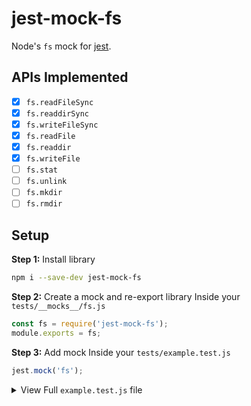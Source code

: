 # jest-mock-fs

Node's `fs` mock for [jest](https://jestjs.io/).

## APIs Implemented
- [x] `fs.readFileSync`
- [x] `fs.readdirSync`
- [x] `fs.writeFileSync`
- [x] `fs.readFile`
- [x] `fs.readdir`
- [x] `fs.writeFile`
- [ ] `fs.stat`
- [ ] `fs.unlink`
- [ ] `fs.mkdir`
- [ ] `fs.rmdir`

## Setup

**Step 1:** Install library
```sh
npm i --save-dev jest-mock-fs
```

**Step 2:** Create a mock and re-export library
Inside your `tests/__mocks__/fs.js`
```js
const fs = require('jest-mock-fs');
module.exports = fs;
```

**Step 3:** Add mock
Inside your `tests/example.test.js`
```js
jest.mock('fs');
```

<details>
<summary>View Full <code>example.test.js</code> file</summary>

```js
const fs = require('fs');
jest.mock('fs');

test('should return content', async () => {
  // This will not create an actual file in your file system
  fs.writeFileSync('test.txt', 'test');
  const content = fs.readFileSync('test.txt', 'utf-8');
  expect(content).toBe('test');
});

```
</details>